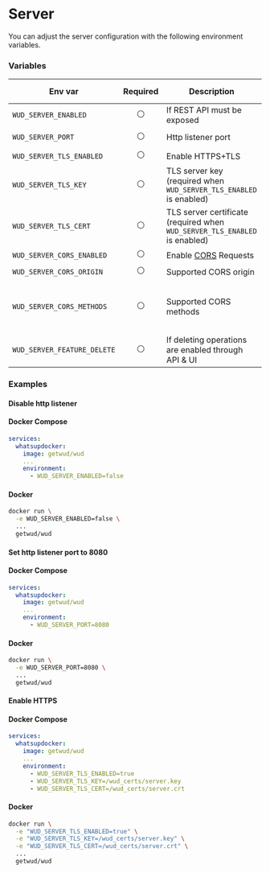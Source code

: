 # Server

You can adjust the server configuration with the following environment variables.

### Variables

| Env var                    | Required       | Description                                                                  | Supported values                         | Default value when missing       |
| -------------------------- |:--------------:|----------------------------------------------------------------------------- | ---------------------------------------- | -------------------------------- | 
| `WUD_SERVER_ENABLED`       | :white_circle: | If REST API must be exposed                                                  | `true`, `false`                          | `true`                           |
| `WUD_SERVER_PORT`          | :white_circle: | Http listener port                                                           | from `0` to `65535`                      | `3000`                           |
| `WUD_SERVER_TLS_ENABLED`   | :white_circle: | Enable HTTPS+TLS                                                             | `true`, `false`                          | `false`                          |
| `WUD_SERVER_TLS_KEY`       | :white_circle: | TLS server key (required when `WUD_SERVER_TLS_ENABLED` is enabled)           | File path to the key file                |                                  |
| `WUD_SERVER_TLS_CERT`      | :white_circle: | TLS server certificate (required when `WUD_SERVER_TLS_ENABLED` is enabled)   | File path to the cert file               |                                  |
| `WUD_SERVER_CORS_ENABLED`  | :white_circle: | Enable [CORS](https://developer.mozilla.org/fr/docs/Web/HTTP/CORS) Requests  | `true`, `false`                          | `false`                          |
| `WUD_SERVER_CORS_ORIGIN`   | :white_circle: | Supported CORS origin                                                        |                                          | `*`                              |
| `WUD_SERVER_CORS_METHODS`  | :white_circle: | Supported CORS methods                                                       | Comma separated list of valid HTTP verbs | `GET,HEAD,PUT,PATCH,POST,DELETE` |
| `WUD_SERVER_FEATURE_DELETE`| :white_circle: | If deleting operations are enabled through API & UI                          | `true`, `false`                          | `true`                           |

### Examples

#### Disable http listener

<!-- tabs:start -->
#### **Docker Compose**
```yaml
services:
  whatsupdocker:
    image: getwud/wud
    ...
    environment:
      - WUD_SERVER_ENABLED=false
```
#### **Docker**
```bash
docker run \
  -e WUD_SERVER_ENABLED=false \
  ...
  getwud/wud
```
<!-- tabs:end -->

#### Set http listener port to 8080

<!-- tabs:start -->
#### **Docker Compose**
```yaml
services:
  whatsupdocker:
    image: getwud/wud
    ...
    environment:
      - WUD_SERVER_PORT=8080
```
#### **Docker**
```bash
docker run \
  -e WUD_SERVER_PORT=8080 \
  ...
  getwud/wud
```
<!-- tabs:end -->

#### Enable HTTPS

<!-- tabs:start -->
#### **Docker Compose**
```yaml
services:
  whatsupdocker:
    image: getwud/wud
    ...
    environment:
      - WUD_SERVER_TLS_ENABLED=true
      - WUD_SERVER_TLS_KEY=/wud_certs/server.key
      - WUD_SERVER_TLS_CERT=/wud_certs/server.crt
```
#### **Docker**
```bash
docker run \
  -e "WUD_SERVER_TLS_ENABLED=true" \
  -e "WUD_SERVER_TLS_KEY=/wud_certs/server.key" \
  -e "WUD_SERVER_TLS_CERT=/wud_certs/server.crt" \
  ...
  getwud/wud
```
<!-- tabs:end -->

